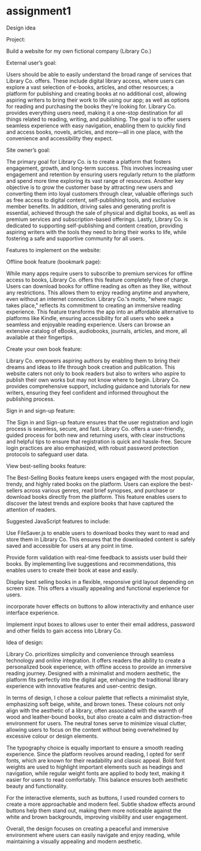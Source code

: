# assignment1
Design idea 

Project: 

Build a website for my own fictional company (Library Co.)  

 

External user’s goal: 

Users should be able to easily understand the broad range of services that Library Co. offers. These include digital library access, where users can explore a vast selection of e-books, articles, and other resources; a platform for publishing and creating books at no additional cost, allowing aspiring writers to bring their work to life using our app; as well as options for reading and purchasing the books they're looking for. Library Co. provides everything users need, making it a one-stop destination for all things related to reading, writing, and publishing. The goal is to offer users seamless experience with easy navigation, enabling them to quickly find and access books, novels, articles, and more—all in one place, with the convenience and accessibility they expect. 

 

Site owner’s goal: 

The primary goal for Library Co. is to create a platform that fosters engagement, growth, and long-term success. This involves increasing user engagement and retention by ensuring users regularly return to the platform and spend more time exploring its vast range of resources. Another key objective is to grow the customer base by attracting new users and converting them into loyal customers through clear, valuable offerings such as free access to digital content, self-publishing tools, and exclusive member benefits. In addition, driving sales and generating profit is essential, achieved through the sale of physical and digital books, as well as premium services and subscription-based offerings. Lastly, Library Co. is dedicated to supporting self-publishing and content creation, providing aspiring writers with the tools they need to bring their works to life, while fostering a safe and supportive community for all users. 

 

Features to implement on the website: 

  

Offline book feature (bookmark page):  

While many apps require users to subscribe to premium services for offline access to books, Library Co. offers this feature completely free of charge. Users can download books for offline reading as often as they like, without any restrictions. This allows them to enjoy reading anytime and anywhere, even without an internet connection. Library Co.'s motto, "where magic takes place," reflects its commitment to creating an immersive reading experience. This feature transforms the app into an affordable alternative to platforms like Kindle, ensuring accessibility for all users who seek a seamless and enjoyable reading experience. Users can browse an extensive catalog of eBooks, audiobooks, journals, articles, and more, all available at their fingertips. 

 

Create your own book feature: 

Library Co. empowers aspiring authors by enabling them to bring their dreams and ideas to life through book creation and publication. This website caters not only to book readers but also to writers who aspire to publish their own works but may not know where to begin. Library Co. provides comprehensive support, including guidance and tutorials for new writers, ensuring they feel confident and informed throughout the publishing process.  

 

Sign in and sign-up feature: 

The Sign in and Sign-up feature ensures that the user registration and login process is seamless, secure, and fast. Library Co. offers a user-friendly, guided process for both new and returning users, with clear instructions and helpful tips to ensure that registration is quick and hassle-free. Secure login practices are also emphasized, with robust password protection protocols to safeguard user data. 

View best-selling books feature: 

The Best-Selling Books feature keeps users engaged with the most popular, trendy, and highly rated books on the platform. Users can explore the best-sellers across various genres, read brief synopses, and purchase or download books directly from the platform. This feature enables users to discover the latest trends and explore books that have captured the attention of readers. 

 

Suggested JavaScript features to include: 

 

Use FileSaver.js to enable users to download books they want to read and store them in Library Co. This ensures that the downloaded content is safely saved and accessible for users at any point in time. 

 

Provide form validation with real-time feedback to assists user build their books. By implementing live suggestions and recommendations, this enables users to create their book at ease and easily. 

 

 

Display best selling books in a flexible, responsive grid layout depending on screen size. This offers a visually appealing and functional experience for users. 

 

incorporate hover effects on buttons to allow interactivity and enhance user interface experience. 

 

Implement input boxes to allows user to enter their email address, password and other fields to gain access into Library Co. 

 

Idea of design: 

Library Co. prioritizes simplicity and convenience through seamless technology and online integration. It offers readers the ability to create a personalized book experience, with offline access to provide an immersive reading journey. Designed with a minimalist and modern aesthetic, the platform fits perfectly into the digital age, enhancing the traditional library experience with innovative features and user-centric design. 

In terms of design, I chose a colour palette that reflects a minimalist style, emphasizing soft beige, white, and brown tones. These colours not only align with the aesthetic of a library, often associated with the warmth of wood and leather-bound books, but also create a calm and distraction-free environment for users. The neutral tones serve to minimize visual clutter, allowing users to focus on the content without being overwhelmed by excessive colour or design elements. 

The typography choice is equally important to ensure a smooth reading experience. Since the platform revolves around reading, I opted for serif fonts, which are known for their readability and classic appeal. Bold font weights are used to highlight important elements such as headings and navigation, while regular weight fonts are applied to body text, making it easier for users to read comfortably. This balance ensures both aesthetic beauty and functionality. 

For the interactive elements, such as buttons, I used rounded corners to create a more approachable and modern feel. Subtle shadow effects around buttons help them stand out, making them more noticeable against the white and brown backgrounds, improving visibility and user engagement. 

Overall, the design focuses on creating a peaceful and immersive environment where users can easily navigate and enjoy reading, while maintaining a visually appealing and modern aesthetic. 

 